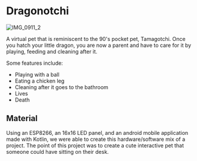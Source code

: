 # Dragonotchi
![IMG_0911_2](https://github.com/Caitlin-Fabian/dragonotchi/assets/89735646/5c64e9c6-f319-456c-abe7-34cf3ab7f88e)

A virtual pet that is reminiscent to the 90's pocket pet, Tamagotchi. Once you hatch your little dragon, you are now a parent and have to care for it by playing, feeding and cleaning after it.

Some features include:
- Playing with a ball
- Eating a chicken leg
- Cleaning after it goes to the bathroom
- Lives
- Death

## Material

Using an ESP8266, an 16x16 LED panel, and an android mobile application made with Kotlin, we were able to create this hardware/software mix of a project. The point of this project was to create a cute interactive pet that someone could have sitting on their desk.
